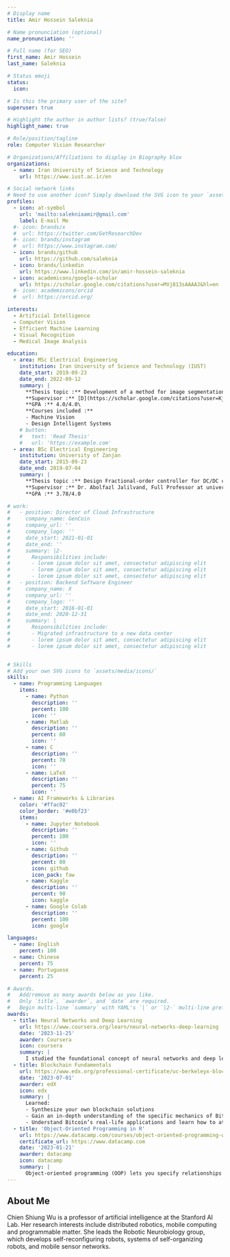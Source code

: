```yaml
---
# Display name
title: Amir Hossein Saleknia

# Name pronunciation (optional)
name_pronunciation: ''

# Full name (for SEO)
first_name: Amir Hossein
last_name: Saleknia

# Status emoji
status:
  icon: 

# Is this the primary user of the site?
superuser: true

# Highlight the author in author lists? (true/false)
highlight_name: true

# Role/position/tagline
role: Computer Vision Researcher

# Organizations/Affiliations to display in Biography blox
organizations:
  - name: Iran University of Science and Technology
    url: https://www.iust.ac.ir/en

# Social network links
# Need to use another icon? Simply download the SVG icon to your `assets/media/icons/` folder.
profiles:
  - icon: at-symbol
    url: 'mailto:salekniaamir@gmail.com'
    label: E-mail Me
  #- icon: brands/x
  #  url: https://twitter.com/GetResearchDev
  #- icon: brands/instagram
  #  url: https://www.instagram.com/
  - icon: brands/github
    url: https://github.com/saleknia
  - icon: brands/linkedin
    url: https://www.linkedin.com/in/amir-hossein-saleknia
  - icon: academicons/google-scholar
    url: https://scholar.google.com/citations?user=MVj813sAAAAJ&hl=en
  #- icon: academicons/orcid
  #  url: https://orcid.org/

interests:
  - Artificial Intelligence
  - Computer Vision
  - Efficient Machine Learning
  - Visual Recognition
  - Medical Image Analysis

education:
  - area: MSc Electrical Engineering
    institution: Iran University of Science and Technology (IUST)
    date_start: 2019-09-23
    date_end: 2022-09-12
    summary: |
      **Thesis topic :** Development of a method for image segmentation based on knowledge distillation.\
      **Supervisor :** [D](https://scholar.google.com/citations?user=KjumZJgAAAAJ&hl=en), Full Professor at IUST.\
      **GPA :** 4.0/4.0\
      **Courses included :** 
      - Machine Vision 
      - Design Intelligent Systems
    # button:
    #   text: 'Read Thesis'
    #   url: 'https://example.com'
  - area: BSc Electrical Engineering
    institution: University of Zanjan
    date_start: 2015-09-23
    date_end: 2019-07-04
    summary: |
      **Thesis topic :** Design Fractional‑order controller for DC/DC convertors based on Bee Colony Optimization algorithm.\
      **Supervisor :** Dr. Abolfazl Jalilvand, Full Professor at university of Zanjan.\
      **GPA :** 3.78/4.0

# work:
#   - position: Director of Cloud Infrastructure
#     company_name: GenCoin
#     company_url: ''
#     company_logo: ''
#     date_start: 2021-01-01
#     date_end: ''
#     summary: |2-
#       Responsibilities include:
#       - lorem ipsum dolor sit amet, consectetur adipiscing elit
#       - lorem ipsum dolor sit amet, consectetur adipiscing elit
#       - lorem ipsum dolor sit amet, consectetur adipiscing elit
#   - position: Backend Software Engineer
#     company_name: X
#     company_url: ''
#     company_logo: ''
#     date_start: 2016-01-01
#     date_end: 2020-12-31
#     summary: |
#       Responsibilities include:
#       - Migrated infrastructure to a new data center
#       - lorem ipsum dolor sit amet, consectetur adipiscing elit
#       - lorem ipsum dolor sit amet, consectetur adipiscing elit


# Skills
# Add your own SVG icons to `assets/media/icons/`
skills:
  - name: Programming Languages 
    items:
      - name: Python
        description: ''
        percent: 100
        icon: ''
      - name: Matlab
        description: ''
        percent: 80
        icon: ''
      - name: C
        description: ''
        percent: 70
        icon: ''
      - name: LaTeX
        description: ''
        percent: 75
        icon: ''
  - name: AI Frameworks & Libraries
    color: '#ffac02'
    color_border: '#e0bf23'
    items:
      - name: Jupyter Notebook
        description: ''
        percent: 100
        icon: ''
      - name: Github
        description: ''
        percent: 80
        icon: github
        icon_pack: faw
      - name: Kaggle
        description: ''
        percent: 90
        icon: kaggle
      - name: Google Colab
        description: ''
        percent: 100
        icon: google

languages:
  - name: English
    percent: 100
  - name: Chinese
    percent: 75
  - name: Portuguese
    percent: 25

# Awards.
#   Add/remove as many awards below as you like.
#   Only `title`, `awarder`, and `date` are required.
#   Begin multi-line `summary` with YAML's `|` or `|2-` multi-line prefix and indent 2 spaces below.
awards:
  - title: Neural Networks and Deep Learning
    url: https://www.coursera.org/learn/neural-networks-deep-learning
    date: '2023-11-25'
    awarder: Coursera
    icon: coursera
    summary: |
      I studied the foundational concept of neural networks and deep learning. By the end, I was familiar with the significant technological trends driving the rise of deep learning; build, train, and apply fully connected deep neural networks; implement efficient (vectorized) neural networks; identify key parameters in a neural network’s architecture; and apply deep learning to your own applications.
  - title: Blockchain Fundamentals
    url: https://www.edx.org/professional-certificate/uc-berkeleyx-blockchain-fundamentals
    date: '2023-07-01'
    awarder: edX
    icon: edx
    summary: |
      Learned:
      - Synthesize your own blockchain solutions
      - Gain an in-depth understanding of the specific mechanics of Bitcoin
      - Understand Bitcoin’s real-life applications and learn how to attack and destroy Bitcoin, Ethereum, smart contracts and Dapps, and alternatives to Bitcoin’s Proof-of-Work consensus algorithm
  - title: 'Object-Oriented Programming in R'
    url: https://www.datacamp.com/courses/object-oriented-programming-with-s3-and-r6-in-r
    certificate_url: https://www.datacamp.com
    date: '2023-01-21'
    awarder: datacamp
    icon: datacamp
    summary: |
      Object-oriented programming (OOP) lets you specify relationships between functions and the objects that they can act on, helping you manage complexity in your code. This is an intermediate level course, providing an introduction to OOP, using the S3 and R6 systems. S3 is a great day-to-day R programming tool that simplifies some of the functions that you write. R6 is especially useful for industry-specific analyses, working with web APIs, and building GUIs.
---
```


## About Me

Chien Shiung Wu is a professor of artificial intelligence at the Stanford AI Lab. Her research interests include distributed robotics, mobile computing and programmable matter. She leads the Robotic Neurobiology group, which develops self-reconfiguring robots, systems of self-organizing robots, and mobile sensor networks.
